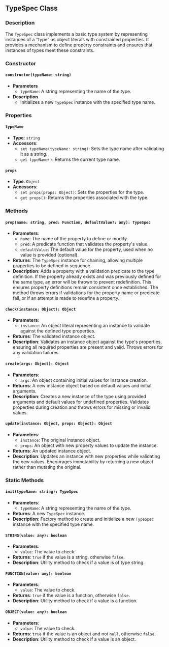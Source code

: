 ## TypeSpec Class

### Description
The `TypeSpec` class implements a basic type system by representing instances of a "type" as object literals with constrained properties. It provides a mechanism to define property constraints and ensures that instances of types meet these constraints.

### Constructor

#### `constructor(typeName: string)`
- **Parameters**
  - `typeName`: A string representing the name of the type.
- **Description**
  - Initializes a new `TypeSpec` instance with the specified type name.

### Properties

#### `typeName`
- **Type**: `string`
- **Accessors**:
  - `set typeName(typeName: string)`: Sets the type name after validating it as a string.
  - `get typeName()`: Returns the current type name.

#### `props`
- **Type**: `Object`
- **Accessors**:
  - `set props(props: Object)`: Sets the properties for the type.
  - `get props()`: Returns the properties associated with the type.

### Methods

#### `prop(name: string, pred: Function, defaultValue?: any): TypeSpec`
- **Parameters**:
  - `name`: The name of the property to define or modify.
  - `pred`: A predicate function that validates the property's value.
  - `defaultValue`: The default value for the property, used when no value is provided (optional).
- **Returns**: The `TypeSpec` instance for chaining, allowing multiple properties to be defined in sequence.
- **Description**: Adds a property with a validation predicate to the type definition. If the property already exists and was previously defined for the same type, an error will be thrown to prevent redefinition. This ensures property definitions remain consistent once established. The method throws errors if validations for the property name or predicate fail, or if an attempt is made to redefine a property.

#### `check(instance: Object): Object`
- **Parameters**:
  - `instance`: An object literal representing an instance to validate against the defined type properties.
- **Returns**: The validated instance object.
- **Description**: Validates an instance object against the type's properties, ensuring all required properties are present and valid. Throws errors for any validation failures.

#### `create(args: Object): Object`
- **Parameters**:
  - `args`: An object containing initial values for instance creation.
- **Returns**: A new instance object based on default values and initial arguments.
- **Description**: Creates a new instance of the type using provided arguments and default values for undefined properties. Validates properties during creation and throws errors for missing or invalid values.

#### `update(instance: Object, props: Object): Object`
- **Parameters**:
  - `instance`: The original instance object.
  - `props`: An object with new property values to update the instance.
- **Returns**: An updated instance object.
- **Description**: Updates an instance with new properties while validating the new values. Encourages immutability by returning a new object rather than mutating the original.

### Static Methods

#### `init(typeName: string): TypeSpec`
- **Parameters**:
  - `typeName`: A string representing the name of the type.
- **Returns**: A new `TypeSpec` instance.
- **Description**: Factory method to create and initialize a new `TypeSpec` instance with the specified type name.

#### `STRING(value: any): boolean`
- **Parameters**:
  - `value`: The value to check.
- **Returns**: `true` if the value is a string, otherwise `false`.
- **Description**: Utility method to check if a value is of type string.

#### `FUNCTION(value: any): boolean`
- **Parameters**:
  - `value`: The value to check.
- **Returns**: `true` if the value is a function, otherwise `false`.
- **Description**: Utility method to check if a value is a function.

#### `OBJECT(value: any): boolean`
- **Parameters**:
  - `value`: The value to check.
- **Returns**: `true` if the value is an object and not `null`, otherwise `false`.
- **Description**: Utility method to check if a value is an object.

